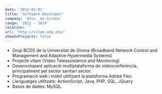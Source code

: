 ```yaml
---
date: '2012-01-01'
title: 'Software Developer'
company: 'Univ. de Girona'
range: '2012 - 2014'
location: ''
url: 'http://vitam.udg.edu/'
showInProjects: false
---
```


- Grup BCDS de la Universitat de Girona (Broadband Network Control and Management and Adaptive Hypermedia Systems)
- Projecte vitam (Video Teleassistance and Monitoring)
- Desenvolupant aplicació multiplataforma de videoconferència, principalment pel sector sanitari sector.
- Programació web i mòbil utilitzant la plataforma Adobe Flex.
- Llenguatges utilitzats: ActionScript, Java, PHP, SQL, JQuery
- Bases de dades: MySQL.
